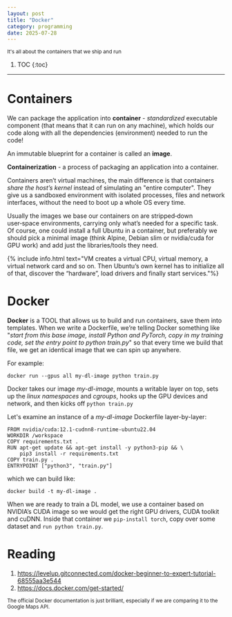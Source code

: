 ```yaml
---
layout: post
title: "Docker"
category: programming
date: 2025-07-28
---
```


<sub> It's all about the containers that we ship and run <sub>

1. TOC
{:toc}

---

# Containers

We can package the application into **container** - _standardized_ executable component (that means that it can run on any machine), which holds our code along with all the dependencies (environment) needed to run the code!

An immutable blueprint for a container is called an **image**.

**Containerization** - a process of packaging an application into a container.

Containers aren’t virtual machines, the main difference is that containers _share the host’s kernel_ instead of simulating an "entire computer". They give us a sandboxed environment with isolated processes, files and network interfaces, without the need to boot up a whole OS every time.

Usually the images we base our containers on are stripped‑down user‑space environments, carrying only what’s needed for a specific task. Of course, one could install a full Ubuntu in a container, but preferably we should pick a minimal image (think Alpine, Debian slim or nvidia/cuda for GPU work) and add just the libraries/tools they need.

{% include info.html text="VM creates a virtual CPU, virtual memory, a virtual network card and so on. Then Ubuntu’s own kernel has to initialize all of that, discover the “hardware”, load drivers and finally start services."%}

# Docker

**Docker** is a TOOL that allows us to build and run containers, save them into templates. When we write a Dockerfile, we’re telling Docker something like "_start from this base image, install Python and PyTorch, copy in my training code, set the entry point to python train.py_" so that every time we build that file, we get an identical image that we can spin up anywhere.

For example:

```
docker run --gpus all my‑dl‑image python train.py
```

Docker takes our image *my-dl-image*, mounts a writable layer on top, sets up the _linux namespaces_ and _cgroups_, hooks up the GPU devices and network, and then kicks off `python train.py`

Let's examine an instance of a *my-dl-image* Dockerfile layer-by-layer:
```
FROM nvidia/cuda:12.1-cudnn8-runtime-ubuntu22.04
WORKDIR /workspace
COPY requirements.txt .
RUN apt-get update && apt-get install -y python3-pip && \
    pip3 install -r requirements.txt
COPY train.py .
ENTRYPOINT ["python3", "train.py"]
```
which we can build like:
```
docker build -t my-dl-image .
```

When we are ready to train a DL model, we use a container based on NVIDIA’s CUDA image so we would get the right GPU drivers, CUDA toolkit and cuDNN. Inside that container we `pip‑install torch`, copy over some dataset and `run python train.py`.

# Reading

1. https://levelup.gitconnected.com/docker-beginner-to-expert-tutorial-68555aa3e544
2. https://docs.docker.com/get-started/

<sub> The official Docker documentation is just brilliant, especially if we are comparing it to the Google Maps API. <sub>
